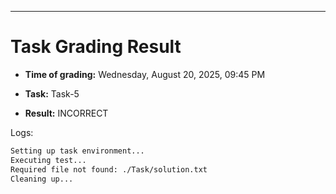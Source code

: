 
---
# Task Grading Result

- **Time of grading:** Wednesday, August 20, 2025, 09:45 PM

- **Task:** Task-5

- **Result:** INCORRECT


Logs:
```bash
Setting up task environment...
Executing test...
Required file not found: ./Task/solution.txt
Cleaning up...
```
